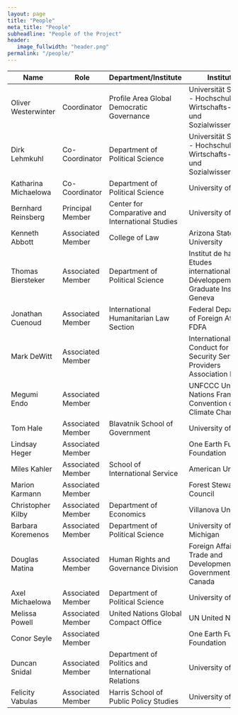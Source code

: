 ```yaml
---
layout: page
title: "People"
meta_title: "People"
subheadline: "People of the Project"
header:
   image_fullwidth: "header.png"
permalink: "/people/"
---
```


| Name                 | Role              | Department/Institute                               | Institution                                                                               |
|----------------------|-------------------|----------------------------------------------------|-------------------------------------------------------------------------------------------|
| Oliver Westerwinter  | Coordinator       | Profile Area Global Democratic Governance          | Universität St. Gallen - Hochschule für Wirtschafts-Rechts- und Sozialwissenschaften        |
| Dirk Lehmkuhl        | Co-Coordinator    | Department of Political Science                    | Universität St. Gallen - Hochschule für Wirtschafts-Rechts- und Sozialwissenschaften        |
| Katharina Michaelowa | Co-Coordinator    | Department of Political Science                    | University of Zurich                                                                      |
| Bernhard Reinsberg   | Principal Member  | Center for Comparative and International Studies   | University of Zurich                                                                      |
| Kenneth Abbott       | Associated Member | College of Law                                     | Arizona State University                                                                  |
| Thomas Biersteker    | Associated Member | Department of Political Science                    | Institut de hautes Etudes internationales et du Développement - Graduate Institute Geneva |
| Jonathan Cuenoud     | Associated Member | International Humanitarian Law Section             | Federal Department of Foreign Affairs - FDFA                                              |
| Mark DeWitt          | Associated Member |                                                    | International Code of Conduct for Private Security Service Providers Association Board    |
| Megumi Endo          | Associated Member |                                                    | UNFCCC United Nations Framework Convention on Climate Change                              |
| Tom Hale             | Associated Member | Blavatnik School of Government                     | University of Oxford                                                                      |
| Lindsay Heger        | Associated Member |                                                    | One Earth Future Foundation                                                               |
| Miles Kahler         | Associated Member | School of International Service                    | American University                                                                       |
| Marion Karmann       | Associated Member |                                                    | Forest Stewardship Council                                                                |
| Christopher Kilby    | Associated Member | Department of Economics                            | Villanova University                                                                      |
| Barbara Koremenos    | Associated Member | Department of Political Science                    | University of Michigan                                                                    |
| Douglas Matina       | Associated Member | Human Rights and Governance Division               | Foreign Affairs - Trade and Development - Government of Canada                            |
| Axel Michaelowa      | Associated Member | Department of Political Science                    | University of Zurich                                                                      |
| Melissa Powell       | Associated Member | United Nations Global Compact Office               | UN United Nations                                                                         |
| Conor Seyle          | Associated Member |                                                    | One Earth Future Foundation                                                               |
| Duncan Snidal        | Associated Member | Department of Politics and International Relations | University of Oxford                                                                      |
| Felicity Vabulas     | Associated Member | Harris School of Public Policy Studies             | University of Chicago                                                                     |
